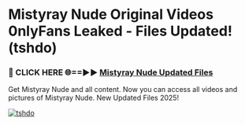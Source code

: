 # Mistyray Nude Original Videos 0nlyFans Leaked - Files Updated! (tshdo)

<h3>🔴 CLICK HERE 🌐==►► <a href="https://tinyurl.com/yc6ubb5a" rel="nofollow">Mistyray Nude Updated Files</a></h3>

Get Mistyray Nude and all content. Now you can access all videos and pictures of Mistyray Nude. New Updated Files 2025!

[![tshdo](https://i.imgur.com/7eu0CRL.gif)](https://tinyurl.com/yc6ubb5a)
